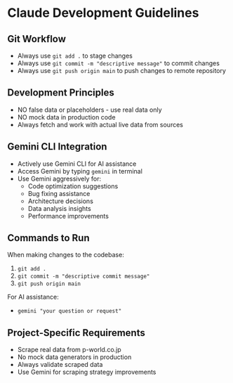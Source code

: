 # Claude Development Guidelines

## Git Workflow
- Always use `git add .` to stage changes
- Always use `git commit -m "descriptive message"` to commit changes
- Always use `git push origin main` to push changes to remote repository

## Development Principles
- NO false data or placeholders - use real data only
- NO mock data in production code
- Always fetch and work with actual live data from sources

## Gemini CLI Integration
- Actively use Gemini CLI for AI assistance
- Access Gemini by typing `gemini` in terminal
- Use Gemini aggressively for:
  - Code optimization suggestions
  - Bug fixing assistance
  - Architecture decisions
  - Data analysis insights
  - Performance improvements

## Commands to Run
When making changes to the codebase:
1. `git add .`
2. `git commit -m "descriptive commit message"`
3. `git push origin main`

For AI assistance:
- `gemini "your question or request"`

## Project-Specific Requirements
- Scrape real data from p-world.co.jp
- No mock data generators in production
- Always validate scraped data
- Use Gemini for scraping strategy improvements